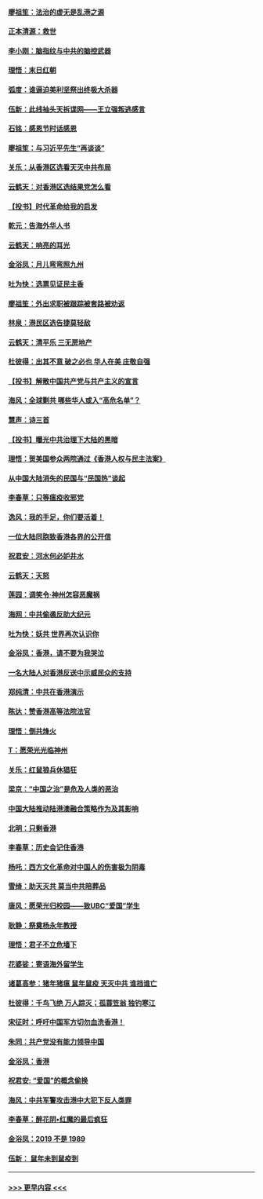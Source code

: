 #### [廖祖笙：法治的虚无是乱港之源](../pages/nsc993/n11690605.md?t=11301055) 
#### [正本清源：救世](../pages/nsc993/n11689134.md?t=11301055) 
#### [李小刚：脑指纹与中共的脑控武器](../pages/nsc993/n11688900.md?t=11301055) 
#### [理悟：末日红朝](../pages/nsc993/n11688829.md?t=11301055) 
#### [弧度：谁逼迫美利坚祭出终极大杀器](../pages/nsc993/n11688735.md?t=11301055) 
#### [伍新：此线抽头天拆谍网——王立强叛逃感言](../pages/nsc993/n11687981.md?t=11301055) 
#### [石铭：感恩节时话感恩](../pages/nsc993/n11687568.md?t=11301055) 
#### [廖祖笙：与习近平先生“再谈谈”](../pages/nsc993/n11687005.md?t=11301055) 
#### [关乐：从香港区选看天灭中共布局](../pages/nsc993/n11686647.md?t=11301055) 
#### [云鹤天：对香港区选结果党怎么看](../pages/nsc993/n11686216.md?t=11301055) 
#### [【投书】时代革命给我的启发](../pages/nsc993/n11684287.md?t=11301055) 
#### [乾元：告海外华人书](../pages/nsc993/n11684044.md?t=11301055) 
#### [云鹤天：响亮的耳光](../pages/nsc993/n11684254.md?t=11301055) 
#### [金浴凤：月儿弯弯照九州](../pages/nsc993/n11684231.md?t=11301055) 
#### [吐为快：选票见证民主香](../pages/nsc993/n11684206.md?t=11301055) 
#### [廖祖笙：外出求职被跟踪被套路被劝返](../pages/nsc993/n11683874.md?t=11301055) 
#### [林泉：港民区选告捷莫轻敌](../pages/nsc993/n11683930.md?t=11301055) 
#### [云鹤天：清平乐 三无房地产](../pages/nsc993/n11681521.md?t=11301055) 
#### [杜彼得：出其不意 破之必也 华人在美 庄敬自强](../pages/nsc993/n11679554.md?t=11301055) 
#### [【投书】解散中国共产党与共产主义的宣言](../pages/nsc993/n11679177.md?t=11301055) 
#### [海风：全球剿共 哪些华人或入“高危名单”？](../pages/nsc993/n11678617.md?t=11301055) 
#### [慧声：诗三首](../pages/nsc993/n11678848.md?t=11301055) 
#### [【投书】曝光中共治理下大陆的黑暗](../pages/nsc993/n11678674.md?t=11301055) 
#### [理悟：贺美国参众两院通过《香港人权与民主法案》](../pages/nsc993/n11678104.md?t=11301055) 
#### [从中国大陆消失的民国与“民国热”谈起](../pages/nsc993/n11678075.md?t=11301055) 
#### [李春草：只等瘟疫收邪党](../pages/nsc993/n11677308.md?t=11301055) 
#### [逸风：我的手足，你们要活着！](../pages/nsc993/n11676352.md?t=11301055) 
#### [一位大陆同胞致香港各界的公开信](../pages/nsc993/n11675761.md?t=11301055) 
#### [祝君安：河水何必妒井水](../pages/nsc993/n11675746.md?t=11301055) 
#### [云鹤天：天怒](../pages/nsc993/n11675718.md?t=11301055) 
#### [莲园：调笑令‧神州怎容恶魔祸](../pages/nsc993/n11675648.md?t=11301055) 
#### [海网：中共偷袭反助大纪元](../pages/nsc993/n11673515.md?t=11301055) 
#### [吐为快：妖共 世界再次认识你](../pages/nsc993/n11673506.md?t=11301055) 
#### [金浴凤：香港，请不要为我哭泣](../pages/nsc993/n11673248.md?t=11301055) 
#### [一名大陆人对香港反送中示威民众的支持](../pages/nsc993/n11672615.md?t=11301055) 
#### [郑纯清：中共在香港演示](../pages/nsc993/n11670539.md?t=11301055) 
#### [陈达：赞香港高等法院法官](../pages/nsc993/n11669542.md?t=11301055) 
#### [理悟：倒共烽火](../pages/nsc993/n11668844.md?t=11301055) 
#### [T：愿荣光光临神州](../pages/nsc993/n11668421.md?t=11301055) 
#### [关乐：红鼠狼兵休猖狂](../pages/nsc993/n11668378.md?t=11301055) 
#### [梁京：“中国之治”是危及人类的恶治](../pages/nsc993/n11668328.md?t=11301055) 
#### [中国大陆推动陆港澳融合策略作为及其影响](../pages/nsc993/n11668157.md?t=11301055) 
#### [北明：只剩香港](../pages/nsc993/n11668002.md?t=11301055) 
#### [李春草：历史会记住香港](../pages/nsc993/n11667927.md?t=11301055) 
#### [杨吒：西方文化革命对中国人的伤害极为阴毒](../pages/nsc993/n11664521.md?t=11301055) 
#### [雪绮：助天灭共 莫当中共陪葬品](../pages/nsc993/n11662650.md?t=11301055) 
#### [唐风：愿荣光归校园——致UBC“爱国”学生](../pages/nsc993/n11662194.md?t=11301055) 
#### [耿静：祭奠杨永年教授](../pages/nsc993/n11662514.md?t=11301055) 
#### [理悟：君子不立危墙下](../pages/nsc993/n11662172.md?t=11301055) 
#### [花婆娑：寄语海外留学生](../pages/nsc993/n11662121.md?t=11301055) 
#### [诸葛高参：猪年猪瘟 鼠年鼠疫 天灭中共 谁挡谁亡](../pages/nsc993/n11661980.md?t=11301055) 
#### [杜彼得：千鸟飞绝 万人踪灭；孤蓑笠翁 独钓寒江](../pages/nsc993/n11661170.md?t=11301055) 
#### [宋征时：呼吁中国军方切勿血洗香港！](../pages/nsc993/n11415318.md?t=11301055) 
#### [朱同：共产党没有能力领导中国](../pages/nsc993/n11660421.md?t=11301055) 
#### [金浴凤：香港](../pages/nsc993/n11660419.md?t=11301055) 
#### [祝君安: “爱国”的概念偷换](../pages/nsc993/n11659706.md?t=11301055) 
#### [海风：中共军警攻击港中大犯下反人类罪](../pages/nsc993/n11659632.md?t=11301055) 
#### [李春草：醉花阴•红魔的最后疯狂](../pages/nsc993/n11659287.md?t=11301055) 
#### [金浴凤：2019 不是 1989](../pages/nsc993/n11657663.md?t=11301055) 
#### [伍新： 鼠年未到鼠疫到](../pages/nsc993/n11655098.md?t=11301055) 

----
#### [ >>> 更早内容 <<< ](../indexes/nsc993-earlier.md)
